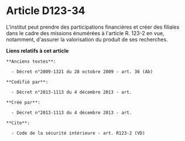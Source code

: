 # Article D123-34

L'institut peut prendre des participations financières et créer des filiales dans le cadre des missions énumérées à l'article
R. 123-2 en vue, notamment, d'assurer la valorisation du produit de ses recherches.

**Liens relatifs à cet article**

	**Anciens textes**:

	  - Décret n°2009-1321 du 28 octobre 2009 - art. 36 (Ab)

	**Codifié par**:

	  - Décret n°2013-1113 du 4 décembre 2013 - art.

	**Créé par**:

	  - Décret n°2013-1113 du 4 décembre 2013 - art.

	**Cite**:

	  - Code de la sécurité intérieure - art. R123-2 (VD)
